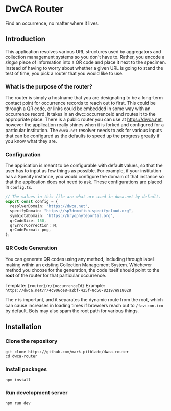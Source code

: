 # DwCA Router

Find an occurrence, no matter where it lives. 

## Introduction

This application resolves various URL structures used by aggregators and collection management systems so you don't have to. Rather, you encode a *single* piece of information into a QR code and place it next to the specimen. Instead of having to worry about whether a given URL is going to stand the test of time, you pick a router that you would like to use.

### What is the purpose of the router?

The router is simply a hostname that you are designating to be a long-term contact point for occurrence records to reach out to first. This could be through a QR code, or links could be embedded in some way with an occurrence record. It takes in an dwc::occurrenceId and routes it to the appropriate place. There is a public router you can use at <https://dwca.net>, however the application really shines when it is forked and configured for a particular institution. The `dwca.net` resolver needs to ask for various inputs that can be configured as the defaults to speed up the progress greatly if you know what they are.

### Configuration

The application is meant to be configurable with default values, so that the user has to input as few things as possible. For example, if your institution has a Specify instance, you would configure the domain of that instance so that the application does not need to ask. These configurations are placed in `config.ts`. 

```typescript
// The values in this file are what are used in dwca.net by default.
export const config = {
  resolverDomain: "https://dwca.net",
  specifyDomain: "https://sp7demofish.specifycloud.org",
  symbiotaDomain: "https://bryophyteportal.org",
  qrCodeSize: 150,
  qrErrorCorrection: M,
  qrCodeFormat: png,
};
```

### QR Code Generation

You can generate QR codes using any method, including through label making within an existing Collection Management System. Whichever method you choose for the generation, the code itself should point to the **root** of the router for that particular occurrence.


Template: `{router}/r/{occurrenceId}`
Example: `https://dwca.net/r/4c906ce8-a2bf-425f-8d50-82197e918028`

The `r` is important, and it separates the dynamic route from the root, which can cause increases in loading times if browsers reach out to `/favicon.ico` by default. Bots may also spam the root path for various things.

## Installation

### Clone the repository

```
git clone https://github.com/mark-pitblado/dwca-router
cd dwca-router
```

### Install packages

```
npm install
```

### Run development server

```
npm run dev
```




